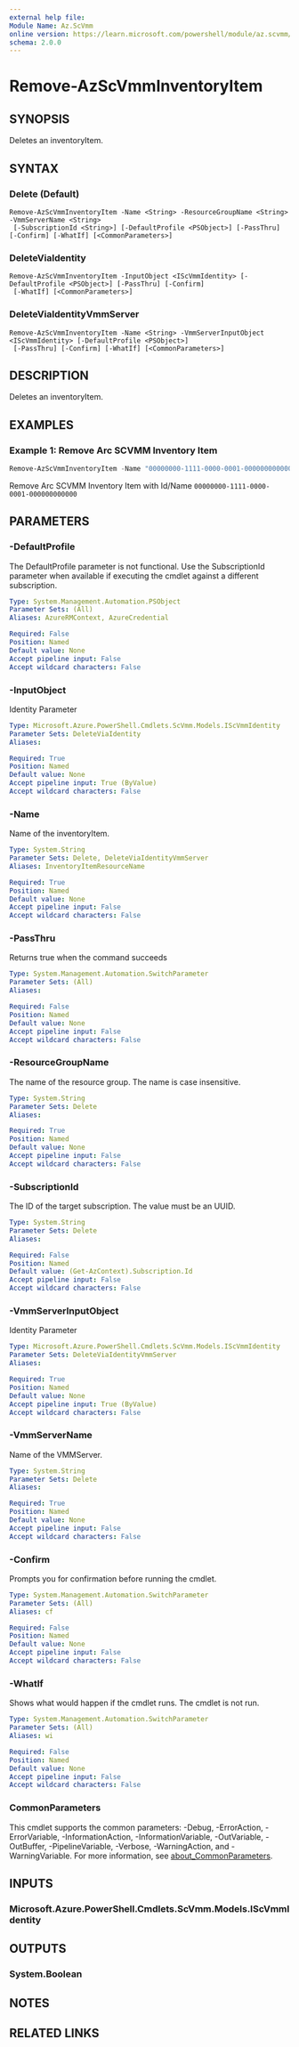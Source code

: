 ```yaml
---
external help file:
Module Name: Az.ScVmm
online version: https://learn.microsoft.com/powershell/module/az.scvmm/remove-azscvmminventoryitem
schema: 2.0.0
---
```


# Remove-AzScVmmInventoryItem

## SYNOPSIS
Deletes an inventoryItem.

## SYNTAX

### Delete (Default)
```
Remove-AzScVmmInventoryItem -Name <String> -ResourceGroupName <String> -VmmServerName <String>
 [-SubscriptionId <String>] [-DefaultProfile <PSObject>] [-PassThru] [-Confirm] [-WhatIf] [<CommonParameters>]
```

### DeleteViaIdentity
```
Remove-AzScVmmInventoryItem -InputObject <IScVmmIdentity> [-DefaultProfile <PSObject>] [-PassThru] [-Confirm]
 [-WhatIf] [<CommonParameters>]
```

### DeleteViaIdentityVmmServer
```
Remove-AzScVmmInventoryItem -Name <String> -VmmServerInputObject <IScVmmIdentity> [-DefaultProfile <PSObject>]
 [-PassThru] [-Confirm] [-WhatIf] [<CommonParameters>]
```

## DESCRIPTION
Deletes an inventoryItem.

## EXAMPLES

### Example 1: Remove Arc SCVMM Inventory Item
```powershell
Remove-AzScVmmInventoryItem -Name "00000000-1111-0000-0001-000000000000" -ResourceGroupName "test-rg-01" -SubscriptionId "00000000-aaaa-0000-bbbb-000000000000" -VmmServerName "test-vmmserver-01"
```

Remove Arc SCVMM Inventory Item with Id/Name `00000000-1111-0000-0001-000000000000`

## PARAMETERS

### -DefaultProfile
The DefaultProfile parameter is not functional.
Use the SubscriptionId parameter when available if executing the cmdlet against a different subscription.

```yaml
Type: System.Management.Automation.PSObject
Parameter Sets: (All)
Aliases: AzureRMContext, AzureCredential

Required: False
Position: Named
Default value: None
Accept pipeline input: False
Accept wildcard characters: False
```

### -InputObject
Identity Parameter

```yaml
Type: Microsoft.Azure.PowerShell.Cmdlets.ScVmm.Models.IScVmmIdentity
Parameter Sets: DeleteViaIdentity
Aliases:

Required: True
Position: Named
Default value: None
Accept pipeline input: True (ByValue)
Accept wildcard characters: False
```

### -Name
Name of the inventoryItem.

```yaml
Type: System.String
Parameter Sets: Delete, DeleteViaIdentityVmmServer
Aliases: InventoryItemResourceName

Required: True
Position: Named
Default value: None
Accept pipeline input: False
Accept wildcard characters: False
```

### -PassThru
Returns true when the command succeeds

```yaml
Type: System.Management.Automation.SwitchParameter
Parameter Sets: (All)
Aliases:

Required: False
Position: Named
Default value: None
Accept pipeline input: False
Accept wildcard characters: False
```

### -ResourceGroupName
The name of the resource group.
The name is case insensitive.

```yaml
Type: System.String
Parameter Sets: Delete
Aliases:

Required: True
Position: Named
Default value: None
Accept pipeline input: False
Accept wildcard characters: False
```

### -SubscriptionId
The ID of the target subscription.
The value must be an UUID.

```yaml
Type: System.String
Parameter Sets: Delete
Aliases:

Required: False
Position: Named
Default value: (Get-AzContext).Subscription.Id
Accept pipeline input: False
Accept wildcard characters: False
```

### -VmmServerInputObject
Identity Parameter

```yaml
Type: Microsoft.Azure.PowerShell.Cmdlets.ScVmm.Models.IScVmmIdentity
Parameter Sets: DeleteViaIdentityVmmServer
Aliases:

Required: True
Position: Named
Default value: None
Accept pipeline input: True (ByValue)
Accept wildcard characters: False
```

### -VmmServerName
Name of the VMMServer.

```yaml
Type: System.String
Parameter Sets: Delete
Aliases:

Required: True
Position: Named
Default value: None
Accept pipeline input: False
Accept wildcard characters: False
```

### -Confirm
Prompts you for confirmation before running the cmdlet.

```yaml
Type: System.Management.Automation.SwitchParameter
Parameter Sets: (All)
Aliases: cf

Required: False
Position: Named
Default value: None
Accept pipeline input: False
Accept wildcard characters: False
```

### -WhatIf
Shows what would happen if the cmdlet runs.
The cmdlet is not run.

```yaml
Type: System.Management.Automation.SwitchParameter
Parameter Sets: (All)
Aliases: wi

Required: False
Position: Named
Default value: None
Accept pipeline input: False
Accept wildcard characters: False
```

### CommonParameters
This cmdlet supports the common parameters: -Debug, -ErrorAction, -ErrorVariable, -InformationAction, -InformationVariable, -OutVariable, -OutBuffer, -PipelineVariable, -Verbose, -WarningAction, and -WarningVariable. For more information, see [about_CommonParameters](http://go.microsoft.com/fwlink/?LinkID=113216).

## INPUTS

### Microsoft.Azure.PowerShell.Cmdlets.ScVmm.Models.IScVmmIdentity

## OUTPUTS

### System.Boolean

## NOTES

## RELATED LINKS

